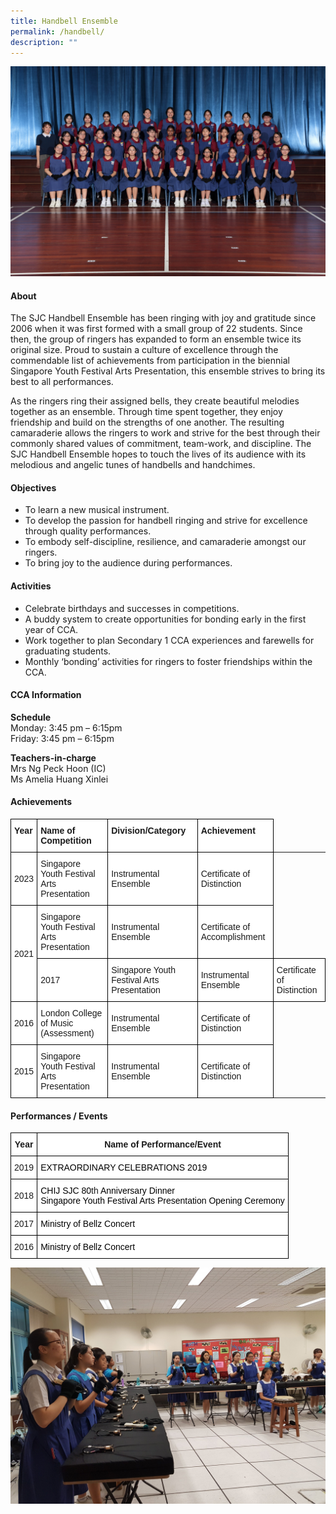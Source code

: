 ```yaml
---
title: Handbell Ensemble
permalink: /handbell/
description: ""
---
```

![](/images/CCA/2023/handbell%20ensemble.jpg)

#### **About**
   
The SJC Handbell Ensemble has been ringing with joy and gratitude since 2006 when it was first formed with a small group of 22 students. Since then, the group of ringers has expanded to form an ensemble twice its original size. Proud to sustain a culture of excellence through the commendable list of achievements from participation in the biennial Singapore Youth Festival Arts Presentation, this ensemble strives to bring its best to all performances.

As the ringers ring their assigned bells, they create beautiful melodies together as an ensemble. Through time spent together, they enjoy friendship and build on the strengths of one another. The resulting camaraderie allows the ringers to work and strive for the best through their commonly shared values of commitment, team-work, and discipline. The SJC Handbell Ensemble hopes to touch the lives of its audience with its melodious and angelic tunes of handbells and handchimes.

#### **Objectives**   
*   To learn a new musical instrument.
*   To develop the passion for handbell ringing and strive for excellence through quality performances.
*   To embody self-discipline, resilience, and camaraderie amongst our ringers.
*   To bring joy to the audience during performances.

#### **Activities**   
*   Celebrate birthdays and successes in competitions.
*   A buddy system to create opportunities for bonding early in the first year of CCA.
*  Work together to plan Secondary 1 CCA experiences and farewells for graduating students.
*   Monthly ‘bonding’ activities for ringers to foster friendships within the CCA.


#### **CCA Information**

**Schedule**        
<br>Monday: 3:45 pm – 6:15pm
<br>Friday: 3:45 pm – 6:15pm<br>

**Teachers-in-charge**
<br>Mrs Ng Peck Hoon (IC)<br> Ms Amelia Huang Xinlei<br>

#### **Achievements**


<style type="text/css">
.tg  {border-collapse:collapse;border-spacing:0;}
.tg td{border-color:black;border-style:solid;border-width:1px;font-family:Arial, sans-serif;font-size:14px;
  overflow:hidden;padding:10px 5px;word-break:normal;}
.tg th{border-color:black;border-style:solid;border-width:1px;font-family:Arial, sans-serif;font-size:14px;
  font-weight:normal;overflow:hidden;padding:10px 5px;word-break:normal;}
.tg .tg-dgl5{background-color:#FFF;font-weight:bold;text-align:left;vertical-align:top}
.tg .tg-zr06{background-color:#FFF;text-align:left;vertical-align:middle}
</style>
<table class="tg">
<thead>
  <tr>
    <th class="tg-dgl5">Year<br></th>
    <th class="tg-dgl5">Name of Competition<br></th>
    <th class="tg-dgl5">Division/Category<br></th>
    <th class="tg-dgl5">Achievement<br></th>
  </tr>
</thead>
<tbody>
  <tr>
    <td class="tg-zr06"> 2023</td>
    <td class="tg-zr06"> Singapore Youth Festival Arts Presentation</td>
    <td class="tg-zr06">Instrumental Ensemble<br></td>
    <td class="tg-zr06">Certificate of Distinction</td>
  </tr>
  <tr>
    <td class="tg-zr06" rowspan="2">2021<br></td>
    <td class="tg-zr06">Singapore Youth Festival Arts Presentation<br></td>
    <td class="tg-zr06">Instrumental Ensemble<br></td>
    <td class="tg-zr06">Certificate of Accomplishment<br></td>
  </tr>
  <tr>
   <td class="tg-zr06">2017<br></td>
    <td class="tg-zr06">Singapore Youth Festival Arts Presentation<br></td>
    <td class="tg-zr06">Instrumental Ensemble<br></td>
    <td class="tg-zr06">Certificate of Distinction<br></td>
  </tr>
  <tr>
    <td class="tg-zr06">2016<br></td>
    <td class="tg-zr06">London College of Music (Assessment)<br></td>
    <td class="tg-zr06">Instrumental Ensemble<br></td>
    <td class="tg-zr06">Certificate of Distinction<br></td>
  </tr>
  <tr>
    <td class="tg-zr06">2015<br></td>
    <td class="tg-zr06">Singapore Youth Festival Arts Presentation<br></td>
    <td class="tg-zr06">Instrumental Ensemble<br></td>
    <td class="tg-zr06">Certificate of Distinction</td>
  </tr>
</tbody>
</table>

#### **Performances / Events**


<style type="text/css">
.tg  {border-collapse:collapse;border-spacing:0;}
.tg td{border-color:black;border-style:solid;border-width:1px;font-family:Arial, sans-serif;font-size:14px;
  overflow:hidden;padding:10px 5px;word-break:normal;}
.tg th{border-color:black;border-style:solid;border-width:1px;font-family:Arial, sans-serif;font-size:14px;
  font-weight:normal;overflow:hidden;padding:10px 5px;word-break:normal;}
.tg .tg-9hzb{background-color:#FFF;font-weight:bold;text-align:center;vertical-align:top}
.tg .tg-f4yw{background-color:#FFF;text-align:center;vertical-align:middle}
.tg .tg-ktyi{background-color:#FFF;text-align:left;vertical-align:top}
</style>
<table class="tg">
<thead>
  <tr>
    <th class="tg-9hzb">Year<br></th>
    <th class="tg-9hzb">Name of Performance/Event<br></th>
  </tr>
</thead>
<tbody>
  <tr>
    <td class="tg-f4yw">2019<br></td>
    <td class="tg-ktyi"><span style="font-weight:normal;color:#000">EXTRAORDINARY CELEBRATIONS 2019</span></td>
  </tr>
  <tr>
    <td class="tg-f4yw">2018<br></td>
    <td class="tg-ktyi"><span style="font-weight:normal;color:#000">CHIJ SJC 80</span>th <span style="font-weight:normal;color:#000">Anniversary Dinner</span><br><span style="font-weight:normal;color:#000">Singapore Youth Festival Arts Presentation Opening Ceremony</span></td>
  </tr>
  <tr>
    <td class="tg-f4yw">2017<br></td>
    <td class="tg-ktyi"><span style="font-weight:normal;color:#000">Ministry of Bellz Concert</span></td>
  </tr>
  <tr>
    <td class="tg-f4yw">2016<br></td>
    <td class="tg-ktyi"><span style="font-weight:normal;color:#000">Ministry of Bellz Concert</span></td>
  </tr>
</tbody>
</table>

  
![](/images/CCA/Visual%20&amp;%20Performing%20Arts/Handbell%20Ensemble/H2.jpg)